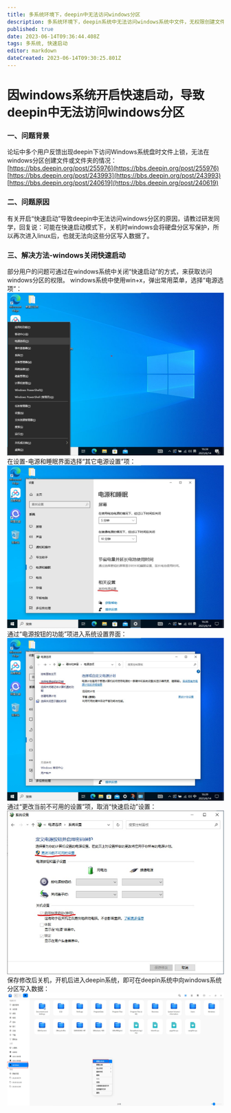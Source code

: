 ```yaml
---
title: 多系统环境下，deepin中无法访问windows分区
description: 多系统环境下，deepin系统中无法访问windows系统中文件，无权限创建文件和文件夹
published: true
date: 2023-06-14T09:36:44.408Z
tags: 多系统, 快速启动
editor: markdown
dateCreated: 2023-06-14T09:30:25.801Z
---
```


# 因windows系统开启快速启动，导致deepin中无法访问windows分区

### 一、问题背景
论坛中多个用户反馈出现deepin下访问Windows系统盘时文件上锁，无法在windows分区创建文件或文件夹的情况：
[https://bbs.deepin.org/post/255976](https://bbs.deepin.org/post/255976)
[https://bbs.deepin.org/post/243993](https://bbs.deepin.org/post/243993)
[https://bbs.deepin.org/post/240619](https://bbs.deepin.org/post/240619)

### 二、问题原因
有关开启“快速启动”导致deepin中无法访问windows分区的原因，请教过研发同学，回复说：可能在快速启动模式下，关机时windows会将硬盘分区写保护，所以再次进入linux后，也就无法向这些分区写入数据了。

### 三、解决方法-windows关闭快速启动
部分用户的问题可通过在windows系统中关闭“快速启动”的方式，来获取访问windows分区的权限。
windows系统中使用win+x，弹出常用菜单，选择“电源选项”：
![1.jpg](/for_trans/快速启动/1.jpg)
在设置-电源和睡眠界面选择“其它电源设置”项：
![2.jpg](/for_trans/快速启动/2.jpg)
通过“电源按钮的功能”项进入系统设置界面：
![3.jpg](/for_trans/快速启动/3.jpg)
通过“更改当前不可用的设置”项，取消“快速启动”设置：
![4.jpg](/for_trans/快速启动/4.jpg)
保存修改后关机，开机后进入deepin系统，即可在deepin系统中向windows系统分区写入数据：
![写数据.jpg](/for_trans/快速启动/写数据.jpg)